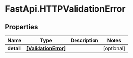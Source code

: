 # FastApi.HTTPValidationError

## Properties
Name | Type | Description | Notes
------------ | ------------- | ------------- | -------------
**detail** | [**[ValidationError]**](ValidationError.md) |  | [optional] 
